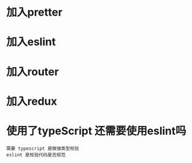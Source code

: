 # 加入pretter
# 加入eslint
# 加入router
# 加入redux
# 使用了typeScript 还需要使用eslint吗
```
需要 typescript 是做强类型校验
eslint 是校验代码是否规范
```